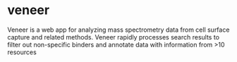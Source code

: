 # veneer
Veneer is a web app for analyzing mass spectrometry data from cell surface capture and related methods.  Veneer rapidly processes search results to filter out non-specific binders and annotate data with information from >10 resources
